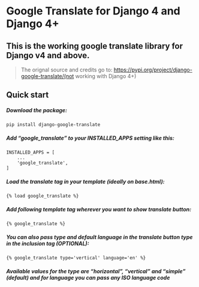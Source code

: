 # Google Translate for Django 4 and Django 4+
## This is the working google translate library for Django v4 and above. 
> The orignal source and credits go to: https://pypi.org/project/django-google-translate/(not working with Django 4+)

## Quick start
##### Download the package:
```
pip install django-google-translate
```
##### Add “google_translate” to your INSTALLED_APPS setting like this:
```
INSTALLED_APPS = [
    ...
    'google_translate',
]
```
##### Load the translate tag in your template (ideally on base.html):
```
{% load google_translate %}
``` 
##### Add following template tag wherever you want to show translate button:
```
{% google_translate %}
```
##### You can also pass type and default language in the translate button type in the inclusion tag (OPTIONAL):
```
{% google_translate type='vertical' language='en' %}
```
##### Available values for the type are “horizontal”, “vertical” and “simple” (default) and for language you can pass any ISO language code
